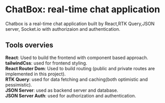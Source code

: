 # ChatBox: real-time chat application

Chatbox is a real-time chat application built by React,RTK Query,JSON server, Socket.io with authorizaion and authentication.

## Tools overvies

**React**: Used to build the frontend with component based approach.  
**tailwindCss**: used for frontend styling.  
**React Router Dom**: Used to build routing (public and private routes are implemented in this project).  
**RTK Query**: used for data fetching and caching(both optimistic and pessimistic).  
**JSON Server**: used as backend server and database.  
**JSON Server Auth**: used for authorization and authentication.
